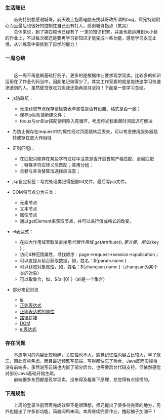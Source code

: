 ### 生活随记
&emsp;&emsp;首先特别想感谢城哥，前天晚上抱着电脑去找城哥改所谓的bug，师兄特别耐心而且最后也很好的控制住自己没有打人，感谢城哥指点（笑哭）
<br>&emsp;&emsp;总体来说，到了第四周也已经有了 一定的知识积累，并且也能运用到大小组的作业上，不过每次都还是要再学习新知识才能完成一些功能，感觉学习永无止境，从训练营中锻炼到了自学的能力！
### 一周总结
<br>&emsp;&emsp;这一周不再是刷基础打例子，更多的是根据作业要求现学现卖。比较多的知识运用在了作业代码当中，因此笔记做得少了。其实工作室要的就是能快速学习快速渗透到的人，虽然感觉很吃力但我还能再坚持坚持！下面是一些学习总结。
- js防踩坑：
    - 无法获取节点保存请检查表单属性是否有设置、格式是否一致；
    - 保存js失败请新建文件；
    - focus与onBlur搭配使用陷入死循环，考虑将光标重置时间延迟可解决
- 为防止保存在request中的属性经过页面跳转后丢失，可以考虑使用服务器跳转或存在更大作用域
- 正则匹配i：
    - 在匹配只能存在某些字符过程中注意是否开启首尾严格匹配、全局匹配
    - ；特殊字符应转义后匹配；善用分组；
    - 贪婪与非贪婪算法选择应注意；
- jsp自定标签：写完处理类记得配置tld文件，最后写jsp文件。
- DOM将节点分为三类：
    - 元素节点
    - 文本节点
    - 属性节点
    - 通过getElement来获取节点，并可以进行值或格式的改变。

- el表达式：
    - 在四大作用域里取值直接用$代替作用域.getAttribute(),更方便，用法${key }；
    - 访问4种范围属性，寻找顺序：page->request->session->application；
    - 可以直接从前台获取数据，如，姓名：${param.name }
    - 可以获取对象属性，如，姓名：${zhangsan.name }（zhangsan为某个类的对象）
    - 可以取集合，如，${all[0] }（all是一个集合）
- 部分笔记浏览
  - [js](http://note.youdao.com/noteshare?id=8d004efe3c47838a4aabf29f3e80bcc1)
  - [正则表达式](http://note.youdao.com/noteshare?id=c30ed3c5ba61c0e5be9113e72efc3f33)
  - [正则表达式的属性](http://note.youdao.com/noteshare?id=174f1dae063a09b7f195a38ff883d9ef)
  - [路径拼接](http://note.youdao.com/noteshare?id=a831f588de09dc0ba5fa099b71cd9f45)
  - [DOM](http://note.youdao.com/noteshare?id=a831f588de09dc0ba5fa099b71cd9f45)
  - [el表达式](http://note.youdao.com/noteshare?id=95fdcb221eed2184074633ba7fff9c9d)
  
### 存在问题
&emsp;&emsp;本周学习的内容比较琐碎，关联性也不大，感觉记忆性内容占比较大，学了就忘，因此有些焦虑。而且最近频繁写前端，写得都快忘了后台，Java反而实操得没有前端多。虽然说写前端也内嵌了部分后台，也需要后台代码支持，但依然感觉对部分Java基础开始生疏。
<br>&emsp;&emsp;前端很多东西都是现学现卖，没来得及粗看下原理，总觉得有点怪怪的。
### 下周规划
&emsp;&emsp;上周的登录注册页面完成效果不是很理想，师兄提出了很多待完善的地方，另外也提出了许多新功能，简直闻所未闻，本周继续完善作业，撸起袖子加油干！